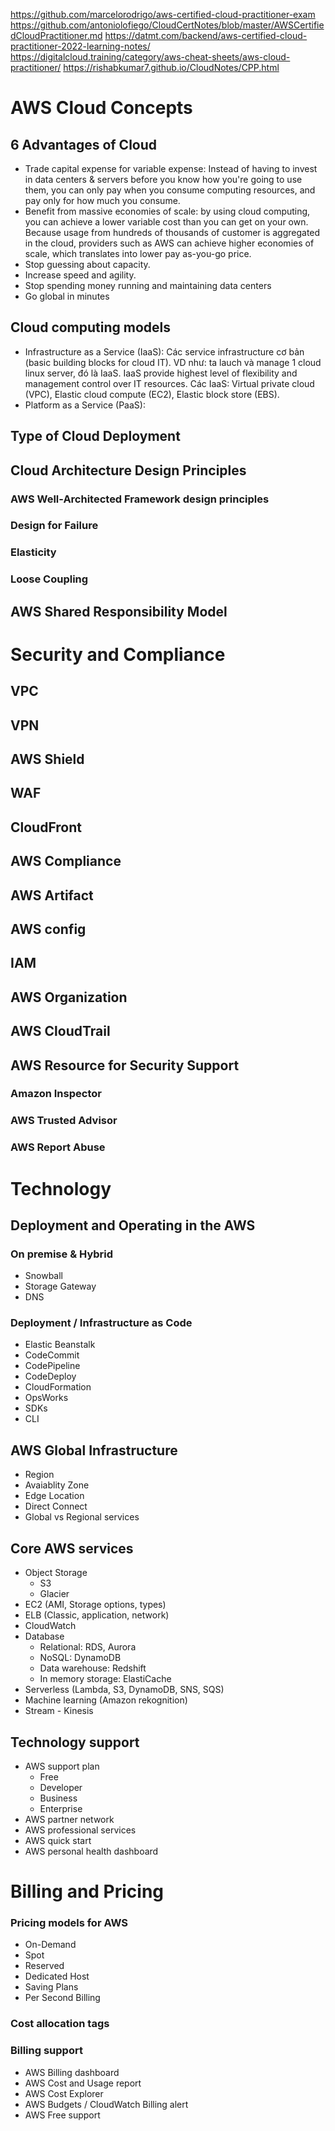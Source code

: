 https://github.com/marcelorodrigo/aws-certified-cloud-practitioner-exam
https://github.com/antoniolofiego/CloudCertNotes/blob/master/AWSCertifiedCloudPractitioner.md
https://datmt.com/backend/aws-certified-cloud-practitioner-2022-learning-notes/
https://digitalcloud.training/category/aws-cheat-sheets/aws-cloud-practitioner/
https://rishabkumar7.github.io/CloudNotes/CPP.html

# AWS Cloud Concepts
## 6 Advantages of Cloud
- Trade capital expense for variable expense: Instead of having to invest in data centers & servers before you know how you're going to use them, you can only pay when you consume computing resources, and pay only for how much you consume.
- Benefit from massive economies of scale: by using cloud computing, you can achieve a lower variable cost than you can get on your own. Because usage from hundreds of thousands of customer is aggregated in the cloud, providers such as AWS can achieve higher economies of scale, which translates into lower pay as-you-go price.
- Stop guessing about capacity.
- Increase speed and agility.
- Stop spending money running and maintaining data centers
- Go global in minutes
## Cloud computing models
- Infrastructure as a Service (IaaS): Các service infrastructure cơ bản (basic building blocks for cloud IT). VD như: ta lauch và manage 1  cloud linux server, đó là IaaS. IaaS provide highest level of flexibility and management control over IT resources. Các IaaS:  Virtual private cloud (VPC), Elastic cloud compute (EC2), Elastic block store (EBS).
- Platform as a Service (PaaS): 
## Type of Cloud Deployment
## Cloud Architecture Design Principles
### AWS Well-Architected Framework design principles
### Design for Failure
### Elasticity
### Loose Coupling
## AWS Shared Responsibility Model 

# Security and Compliance
## VPC 
## VPN
## AWS Shield
## WAF 
## CloudFront
## AWS Compliance
## AWS Artifact
## AWS config
## IAM
## AWS Organization
## AWS CloudTrail
## AWS Resource for Security Support
### Amazon Inspector
### AWS Trusted Advisor
### AWS Report Abuse

# Technology
## Deployment and Operating in the AWS
### On premise & Hybrid
- Snowball
- Storage Gateway
- DNS
### Deployment / Infrastructure as Code
- Elastic Beanstalk
- CodeCommit
- CodePipeline
- CodeDeploy
- CloudFormation
- OpsWorks
- SDKs
- CLI
## AWS Global Infrastructure
- Region
- Avaiablity Zone
- Edge Location
- Direct Connect
- Global vs Regional services
## Core AWS services
- Object Storage
  - S3
  - Glacier
- EC2 (AMI, Storage options, types)
- ELB (Classic, application, network)
- CloudWatch
- Database
  - Relational: RDS, Aurora
  - NoSQL: DynamoDB
  - Data warehouse: Redshift
  - In memory storage: ElastiCache
- Serverless (Lambda, S3, DynamoDB, SNS, SQS)
- Machine learning (Amazon rekognition)
- Stream - Kinesis
## Technology support
- AWS support plan
  - Free
  - Developer
  - Business
  - Enterprise
- AWS partner network
- AWS professional services
- AWS quick start
- AWS personal health dashboard

# Billing and Pricing
### Pricing models for AWS
- On-Demand
- Spot
- Reserved
- Dedicated Host
- Saving Plans
- Per Second Billing
### Cost allocation tags
### Billing support
- AWS Billing dashboard
- AWS Cost and Usage report
- AWS Cost Explorer
- AWS Budgets / CloudWatch Billing alert
- AWS Free support
